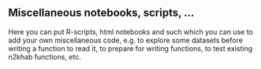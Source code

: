 ## Miscellaneous notebooks, scripts, ...

Here you can put R-scripts, html notebooks and such which you can use to add 
your own miscellaneous code,
e.g. to explore some datasets before writing a function to read it,
to prepare for writing functions, 
to test existing n2khab functions, etc.
